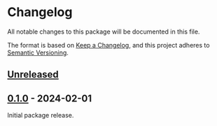 # Changelog

All notable changes to this package will be documented in this file.

The format is based on [Keep a Changelog](https://keepachangelog.com/en/1.0.0/), and this project adheres to [Semantic Versioning](https://semver.org/spec/v2.0.0.html).

## [Unreleased](https://github.com/iTwin/saved-views/tree/HEAD/packages/saved-views-client)

## [0.1.0](https://github.com/iTwin/saved-views/tree/v0.1.0-client/packages/saved-views-client) - 2024-02-01

Initial package release.
